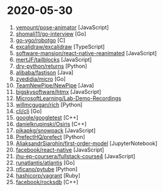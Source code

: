 # 2020-05-30

1. [yemount/pose-animator](https://github.com/yemount/pose-animator "") [JavaScript]
2. [shomali11/go-interview](https://github.com/shomali11/go-interview "Collection of Technical Interview Questions solved with Go") [Go]
3. [go-vgo/robotgo](https://github.com/go-vgo/robotgo "RobotGo, Go Native cross-platform GUI automation @vcaesar") [C]
4. [excalidraw/excalidraw](https://github.com/excalidraw/excalidraw "Virtual whiteboard for sketching hand-drawn like diagrams") [TypeScript]
5. [software-mansion/react-native-reanimated](https://github.com/software-mansion/react-native-reanimated "React Native's Animated library reimplemented") [JavaScript]
6. [mertJF/tailblocks](https://github.com/mertJF/tailblocks "🎉 Ready-to-use Tailwind CSS blocks.") [JavaScript]
7. [dry-python/returns](https://github.com/dry-python/returns "Make your functions return something meaningful, typed, and safe!") [Python]
8. [alibaba/fastjson](https://github.com/alibaba/fastjson "A fast JSON parser/generator for Java.") [Java]
9. [zyedidia/micro](https://github.com/zyedidia/micro "A modern and intuitive terminal-based text editor") [Go]
10. [TeamNewPipe/NewPipe](https://github.com/TeamNewPipe/NewPipe "A libre lightweight streaming front-end for Android.") [Java]
11. [bigskysoftware/htmx](https://github.com/bigskysoftware/htmx "</> htmx - high power tools for HTML") [JavaScript]
12. [MicrosoftLearning/Lab-Demo-Recordings](https://github.com/MicrosoftLearning/Lab-Demo-Recordings "Recordings and Demos of Labs") 
13. [willmcgugan/rich](https://github.com/willmcgugan/rich "Rich is a Python library for rich text and beautiful formatting in the terminal.") [Python]
14. [cli/cli](https://github.com/cli/cli "GitHub’s official command line tool") [Go]
15. [google/googletest](https://github.com/google/googletest "Googletest - Google Testing and Mocking Framework") [C++]
16. [danielkrupinski/Osiris](https://github.com/danielkrupinski/Osiris "Free open-source training software / cheat for Counter-Strike: Global Offensive, written in modern C++. GUI powered by imgui.") [C++]
17. [pikapkg/snowpack](https://github.com/pikapkg/snowpack "☶ A faster dev environment for modern web apps.") [JavaScript]
18. [PrefectHQ/prefect](https://github.com/PrefectHQ/prefect "A modern data workflow platform") [Python]
19. [AliaksandrSiarohin/first-order-model](https://github.com/AliaksandrSiarohin/first-order-model "This repository contains the source code for the paper First Order Motion Model for Image Animation") [JupyterNotebook]
20. [facebook/react-native](https://github.com/facebook/react-native "A framework for building native apps with React.") [JavaScript]
21. [jhu-ep-coursera/fullstack-course4](https://github.com/jhu-ep-coursera/fullstack-course4 "Example code for HTML, CSS, and Javascript for Web Developers Coursera Course") [JavaScript]
22. [runatlantis/atlantis](https://github.com/runatlantis/atlantis "Terraform Pull Request Automation") [Go]
23. [nficano/pytube](https://github.com/nficano/pytube "🎞 A lightweight, dependency-free Python library (and command-line utility) for downloading YouTube Videos.") [Python]
24. [hashicorp/vagrant](https://github.com/hashicorp/vagrant "Vagrant is a tool for building and distributing development environments.") [Ruby]
25. [facebook/rocksdb](https://github.com/facebook/rocksdb "A library that provides an embeddable, persistent key-value store for fast storage.") [C++]
